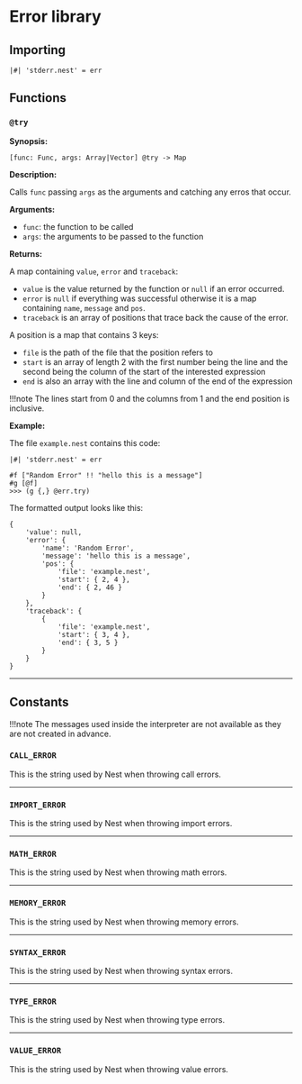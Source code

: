 # Error library

## Importing

```nest
|#| 'stderr.nest' = err
```

## Functions

### `@try`

**Synopsis:**

`[func: Func, args: Array|Vector] @try -> Map`

**Description:**

Calls `func` passing `args` as the arguments and catching any erros that occur.

**Arguments:**

- `func`: the function to be called
- `args`: the arguments to be passed to the function

**Returns:**

A map containing `value`, `error` and `traceback`:

- `value` is the value returned by the function or `null` if an error occurred.
- `error` is `null` if everything was successful otherwise it is a map containing
  `name`, `message` and `pos`.
- `traceback` is an array of positions that trace back the cause of the error.

A position is a map that contains 3 keys:

- `file` is the path of the file that the position refers to
- `start` is an array of length 2 with the first number being the line and the
  second being the column of the start of the interested expression
- `end` is also an array with the line and column of the end of the expression

!!!note
    The lines start from 0 and the columns from 1 and the end position is inclusive.

**Example:**

The file `example.nest` contains this code:
```nest
|#| 'stderr.nest' = err

#f ["Random Error" !! "hello this is a message"]
#g [@f]
>>> (g {,} @err.try)
```

The formatted output looks like this:

```nest
{
    'value': null,
    'error': {
        'name': 'Random Error',
        'message': 'hello this is a message',
        'pos': {
            'file': 'example.nest',
            'start': { 2, 4 },
            'end': { 2, 46 }
        }
    },
    'traceback': {
        {
            'file': 'example.nest',
            'start': { 3, 4 },
            'end': { 3, 5 }
        }
    }
}
```

---

## Constants

!!!note
    The messages used inside the interpreter are not available as they are not
    created in advance.

### `CALL_ERROR`

This is the string used by Nest when throwing call errors.

---

### `IMPORT_ERROR`

This is the string used by Nest when throwing import errors.

---

### `MATH_ERROR`

This is the string used by Nest when throwing math errors.

---

### `MEMORY_ERROR`

This is the string used by Nest when throwing memory errors.

---

### `SYNTAX_ERROR`

This is the string used by Nest when throwing syntax errors.

---

### `TYPE_ERROR`

This is the string used by Nest when throwing type errors.

---

### `VALUE_ERROR`

This is the string used by Nest when throwing value errors.
